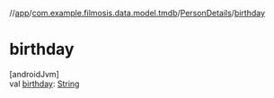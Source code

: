 //[app](../../../index.md)/[com.example.filmosis.data.model.tmdb](../index.md)/[PersonDetails](index.md)/[birthday](birthday.md)

# birthday

[androidJvm]\
val [birthday](birthday.md): [String](https://kotlinlang.org/api/latest/jvm/stdlib/kotlin/-string/index.html)
